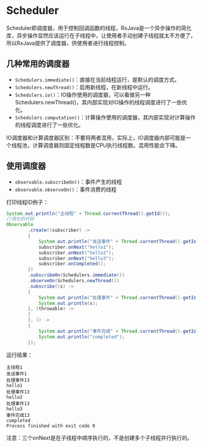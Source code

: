 # Scheduler

Scheduler即调度器，用于控制回调函数的线程，RxJava是一个异步操作的简化库，异步操作显然应该运行在子线程中，让使用者手动创建子线程就太不方便了，所以RxJava提供了调度器，供使用者进行线程控制。

## 几种常用的调度器

* `Schedulers.immediate()`：直接在当前线程运行，是默认的调度方式。
* `Schedulers.newThread()`：启用新线程，在新线程中运行。
* `Schedulers.io()`：IO操作使用的调度器，可以看做另一种Schedulers.newThread()，其内部实现对IO操作的线程调度进行了一些优化。
* `Schedulers.computation()`：计算操作使用的调度器，其内部实现对计算操作的线程调度进行了一些优化。

IO调度器和计算调度器区别：不要将两者混用，实际上，IO调度器内部可能是一个线程池，计算调度器则固定线程数是CPU执行线程数。混用性能会下降。

## 使用调度器

* `observable.subscribeOn()`：事件产生的线程
* `observable.observeOn()`：事件消费的线程

打印线程ID例子：
```java
System.out.println("主线程" + Thread.currentThread().getId());
//简化的代码
Observable
		.create((subscriber) ->
		{
			System.out.println("发送事件" + Thread.currentThread().getId());
			subscriber.onNext("hello1");
			subscriber.onNext("hello2");
			subscriber.onNext("hello3");
			subscriber.onCompleted();
		})
		.subscribeOn(Schedulers.immediate())
		.observeOn(Schedulers.newThread())
		.subscribe((s) ->
		{
			System.out.println("处理事件" + Thread.currentThread().getId());
			System.out.println(s);
		}, (throwable) ->
		{
		}, () ->
		{
			System.out.println("事件完成" + Thread.currentThread().getId());
			System.out.println("completed");
		});
```

运行结果：

```
主线程1
发送事件1
处理事件13
hello1
处理事件13
hello2
处理事件13
hello3
事件完成13
completed
Process finished with exit code 0
```

注意：三个onNext是在子线程中顺序执行的，不是创建多个子线程并行执行的。
